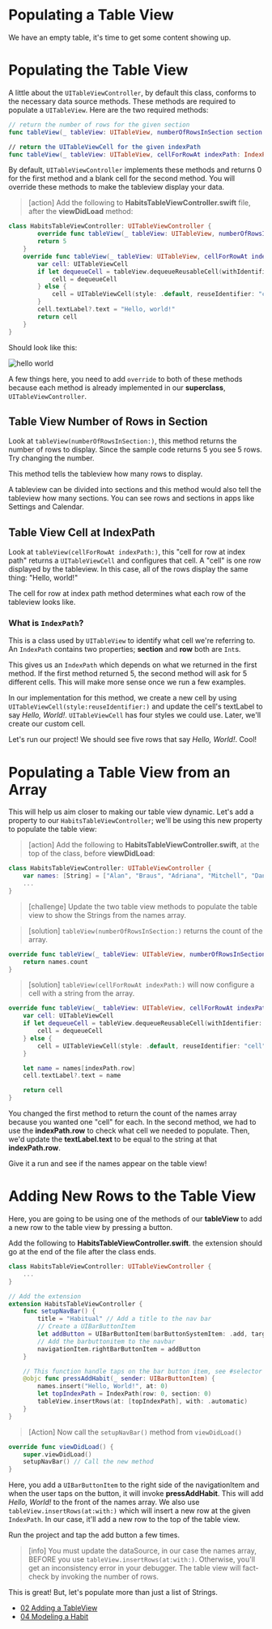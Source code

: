 # Populating a Table View

We have an empty table, it's time to get some content showing up.

# Populating the Table View

A little about the `UITableViewController`, by default this class, conforms to the necessary data source methods. These methods are required to populate a `UITableView`. Here are the two required methods:

```swift
// return the number of rows for the given section
func tableView(_ tableView: UITableView, numberOfRowsInSection section: Int) -> Int

// return the UITableViewCell for the given indexPath
func tableView(_ tableView: UITableView, cellForRowAt indexPath: IndexPath) -> UITableViewCell
```

By default, `UITableViewController` implements these methods and returns 0 for the first method and a blank cell for the second method. You will override these methods to make the tableview display your data.

> [action]
> Add the following to **HabitsTableViewController.swift** file, after the **viewDidLoad** method:

```Swift
class HabitsTableViewController: UITableViewController {
        override func tableView(_ tableView: UITableView, numberOfRowsInSection section: Int) -> Int {
        return 5
    }
    override func tableView(_ tableView: UITableView, cellForRowAt indexPath: IndexPath) -> UITableViewCell {
        var cell: UITableViewCell
        if let dequeueCell = tableView.dequeueReusableCell(withIdentifier: "cell") {
            cell = dequeueCell
        } else {
            cell = UITableViewCell(style: .default, reuseIdentifier: "cell")
        }
        cell.textLabel?.text = "Hello, world!"
        return cell
    }
}
```

Should look like this: 

![hello world](./assets/hello-world.png)

A few things here, you need to add `override` to both of these methods because each method is already implemented in our **superclass**, `UITableViewController`.

## Table View Number of Rows in Section

Look at `tableView(numberOfRowsInSection:)`, this method returns the number of rows to display. Since the sample code returns 5 you see 5 rows. Try changing the number.

This method tells the tableview how many rows to display. 

A tableview can be divided into sections and this method would also tell the tableview how many sections. You can see rows and sections in apps like Settings and Calendar. 

## Table View Cell at IndexPath

Look at `tableView(cellForRowAt indexPath:)`, this "cell for row at index path" returns a `UITableViewCell` and configures that cell. A "cell" is one row displayed by the tableview. In this case, all of the rows display the same thing: "Hello, world!"

The cell for row at index path method determines what each row of the tableview looks like. 

### What is `IndexPath`?

This is a class used by `UITableView` to identify what cell we're referring to.
An `IndexPath` contains two properties; **section** and **row** both are `Int`s.

This gives us an `IndexPath` which depends on what we returned in the first method.
If the first method returned 5, the second method will ask for 5 different cells.
This will make more sense once we run a few examples.

In our implementation for this method, we create a new cell by using `UITableViewCell(style:reuseIdentifier:)` and update the cell's textLabel to say *Hello, World!*.
`UITableViewCell` has four styles we could use.
Later, we'll create our custom cell.

Let's run our project!
We should see five rows that say *Hello, World!*.
Cool!

# Populating a Table View from an Array

This will help us aim closer to making our table view dynamic.
Let's add a property to our `HabitsTableViewController`; we'll be using this new property to populate the table view:

> [action]
> Add the following to **HabitsTableViewController.swift**, at the top of the class, before **viewDidLoad**:

```Swift
class HabitsTableViewController: UITableViewController {
    var names: [String] = ["Alan", "Braus", "Adriana", "Mitchell", "Dani", "Jess", "Dan", "Meredith", "Milad"]
    ...
}
```

<!-- -->

> [challenge]
> Update the two table view methods to populate the table view to show the Strings from the names array.

<!-- -->

> [solution]
> `tableView(numberOfRowsInSection:)` returns the count of the array.

```swift
override func tableView(_ tableView: UITableView, numberOfRowsInSection section: Int) -> Int {
    return names.count
}
```

> [solution]
> `tableView(cellForRowAt indexPath:)` will now configure a cell with a string from the array.

```Swift
override func tableView(_ tableView: UITableView, cellForRowAt indexPath: IndexPath) -> UITableViewCell {
    var cell: UITableViewCell
    if let dequeueCell = tableView.dequeueReusableCell(withIdentifier: "cell") {
        cell = dequeueCell
    } else {
        cell = UITableViewCell(style: .default, reuseIdentifier: "cell")
    }

    let name = names[indexPath.row]
    cell.textLabel?.text = name

    return cell
}
```

You changed the first method to return the count of the names array because you wanted one "cell" for each.
In the second method, we had to use the **indexPath.row** to check what cell we needed to populate.
Then, we'd update the **textLabel.text** to be equal to the string at that **indexPath.row**.

Give it a run and see if the names appear on the table view!

# Adding New Rows to the Table View

Here, you are going to be using one of the methods of our **tableView** to add a new row to the table view by pressing a button.

Add the following to **HabitsTableViewController.swift**. the extension should go at the end of the file after the class ends.

```swift
class HabitsTableViewController: UITableViewController {
    ...
}

// Add the extension 
extension HabitsTableViewController {
    func setupNavBar() {
        title = "Habitual" // Add a title to the nav bar
        // Create a UIBarButtonItem
        let addButton = UIBarButtonItem(barButtonSystemItem: .add, target: self, action: #selector(pressAddHabit(_:)))
        // Add the barbuttonitem to the navbar
        navigationItem.rightBarButtonItem = addButton
    }

    // This function handle taps on the bar button item, see #selector above
    @objc func pressAddHabit(_ sender: UIBarButtonItem) {
        names.insert("Hello, World!", at: 0)
        let topIndexPath = IndexPath(row: 0, section: 0)
        tableView.insertRows(at: [topIndexPath], with: .automatic)
    }
}
```

> [Action]
> Now call the `setupNavBar()` method from `viewDidLoad()`

```Swift
override func viewDidLoad() {
    super.viewDidLoad()
    setupNavBar() // Call the new method
}
```

Here, you add a `UIBarButtonItem` to the right side of the navigationItem and when the user taps on the button, it will invoke **pressAddHabit**. This will add *Hello, World!* to the front of the names array. We also use `tableView.insertRows(at:with:)` which will insert a new row at the given `IndexPath`. In our case, it'll add a new row to the top of the table view.

Run the project and tap the add button a few times.

> [info]
> You must update the dataSource, in our case the names array, BEFORE you use `tableView.insertRows(at:with:)`. Otherwise, you'll get an inconsistency error in your debugger. The table view will fact-check by invoking the number of rows.

This is great! But, let's populate more than just a list of Strings.

- [02 Adding a TableView](./02-Adding-a-Table-View/)
- [04 Modeling a Habit](./04-Modeling-the-Habit/)

